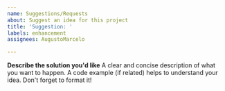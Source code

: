 ```yaml
---
name: Suggestions/Requests
about: Suggest an idea for this project
title: 'Suggestion: '
labels: enhancement
assignees: AugustoMarcelo

---
```


**Describe the solution you'd like**
A clear and concise description of what you want to happen. A code example (if related) helps to understand your idea. Don't forget to format it!
